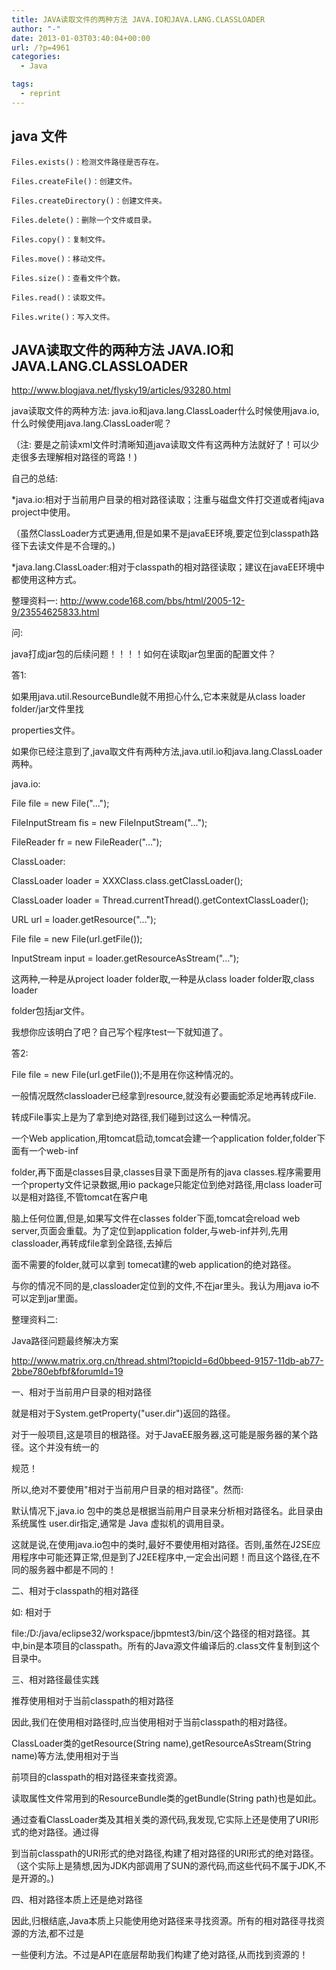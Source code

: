 ```yaml
---
title: JAVA读取文件的两种方法 JAVA.IO和JAVA.LANG.CLASSLOADER
author: "-"
date: 2013-01-03T03:40:04+00:00
url: /?p=4961
categories:
  - Java

tags:
  - reprint
---
```

## java 文件 

    Files.exists()：检测文件路径是否存在。

    Files.createFile()：创建文件。

    Files.createDirectory()：创建文件夹。

    Files.delete()：删除一个文件或目录。

    Files.copy()：复制文件。

    Files.move()：移动文件。

    Files.size()：查看文件个数。

    Files.read()：读取文件。

    Files.write()：写入文件。

## JAVA读取文件的两种方法 JAVA.IO和JAVA.LANG.CLASSLOADER
http://www.blogjava.net/flysky19/articles/93280.html

java读取文件的两种方法: java.io和java.lang.ClassLoader什么时候使用java.io,什么时候使用java.lang.ClassLoader呢？

（注: 要是之前读xml文件时清晰知道java读取文件有这两种方法就好了！可以少走很多去理解相对路径的弯路！) 

自己的总结: 
  
*java.io:相对于当前用户目录的相对路径读取；注重与磁盘文件打交道或者纯java project中使用。
  
（虽然ClassLoader方式更通用,但是如果不是javaEE环境,要定位到classpath路径下去读文件是不合理的。) 

*java.lang.ClassLoader:相对于classpath的相对路径读取；建议在javaEE环境中都使用这种方式。

整理资料一: http://www.code168.com/bbs/html/2005-12-9/23554625833.html
  
问: 
  
java打成jar包的后续问题！！！！如何在读取jar包里面的配置文件？
  
答1: 
  
如果用java.util.ResourceBundle就不用担心什么,它本来就是从class loader folder/jar文件里找
  
properties文件。
  
如果你已经注意到了,java取文件有两种方法,java.util.io和java.lang.ClassLoader两种。
  
java.io:

File file = new File("...");
   
FileInputStream fis = new FileInputStream("...");
   
FileReader fr = new FileReader("...");

ClassLoader:
  
ClassLoader loader = XXXClass.class.getClassLoader();
   
ClassLoader loader = Thread.currentThread().getContextClassLoader();
   
URL url = loader.getResource("...");
   
File file = new File(url.getFile());
   
InputStream input = loader.getResourceAsStream("...");

这两种,一种是从project loader folder取,一种是从class loader folder取,class loader
  
folder包括jar文件。
  
我想你应该明白了吧？自己写个程序test一下就知道了。

答2: 
  
File file = new File(url.getFile());不是用在你这种情况的。
  
一般情况既然classloader已经拿到resource,就没有必要画蛇添足地再转成File.
  
转成File事实上是为了拿到绝对路径,我们碰到过这么一种情况。
  
一个Web application,用tomcat启动,tomcat会建一个application folder,folder下面有一个web-inf

folder,再下面是classes目录,classes目录下面是所有的java classes.程序需要用一个property文件记录数据,用io package只能定位到绝对路径,用class loader可以是相对路径,不管tomcat在客户电

脑上任何位置,但是,如果写文件在classes folder下面,tomcat会reload web server,页面会重载。为了定位到application folder,与web-inf并列,先用classloader,再转成file拿到全路径,去掉后

面不需要的folder,就可以拿到 tomecat建的web application的绝对路径。
  
与你的情况不同的是,classloader定位到的文件,不在jar里头。我认为用java io不可以定到jar里面。

整理资料二: 
  
Java路径问题最终解决方案
  
http://www.matrix.org.cn/thread.shtml?topicId=6d0bbeed-9157-11db-ab77-2bbe780ebfbf&forumId=19

一、相对于当前用户目录的相对路径
  
就是相对于System.getProperty("user.dir")返回的路径。
  
对于一般项目,这是项目的根路径。对于JavaEE服务器,这可能是服务器的某个路径。这个并没有统一的

规范！
  
所以,绝对不要使用"相对于当前用户目录的相对路径"。然而: 
  
默认情况下,java.io 包中的类总是根据当前用户目录来分析相对路径名。此目录由系统属性 user.dir指定,通常是 Java 虚拟机的调用目录。
  
这就是说,在使用java.io包中的类时,最好不要使用相对路径。否则,虽然在J2SE应用程序中可能还算正常,但是到了J2EE程序中,一定会出问题！而且这个路径,在不同的服务器中都是不同的！

二、相对于classpath的相对路径
  
如: 相对于
  
file:/D:/java/eclipse32/workspace/jbpmtest3/bin/这个路径的相对路径。其中,bin是本项目的classpath。所有的Java源文件编译后的.class文件复制到这个目录中。

三、相对路径最佳实践
  
推荐使用相对于当前classpath的相对路径
  
因此,我们在使用相对路径时,应当使用相对于当前classpath的相对路径。
  
ClassLoader类的getResource(String name),getResourceAsStream(String name)等方法,使用相对于当

前项目的classpath的相对路径来查找资源。
  
读取属性文件常用到的ResourceBundle类的getBundle(String path)也是如此。
  
通过查看ClassLoader类及其相关类的源代码,我发现,它实际上还是使用了URI形式的绝对路径。通过得

到当前classpath的URI形式的绝对路径,构建了相对路径的URI形式的绝对路径。（这个实际上是猜想,因为JDK内部调用了SUN的源代码,而这些代码不属于JDK,不是开源的。) 

四、相对路径本质上还是绝对路径
  
因此,归根结底,Java本质上只能使用绝对路径来寻找资源。所有的相对路径寻找资源的方法,都不过是

一些便利方法。不过是API在底层帮助我们构建了绝对路径,从而找到资源的！